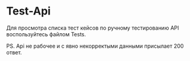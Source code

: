 # Test-Api

Для просмотра списка тест кейсов по ручному тестированию АPI воспользуйтесь файлом Tests.

PS. Api не рабочее и с явно некорректыми данными присылает 200 ответ. 
